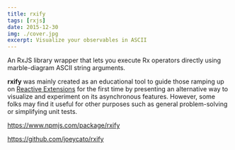 ```yaml
---
title: rxify
tags: [rxjs]
date: 2015-12-30
img: ./cover.jpg
excerpt: Visualize your observables in ASCII
---
```


An RxJS library wrapper that lets you execute Rx operators directly using marble-diagram ASCII string arguments.

**rxify** was mainly created as an educational tool to guide those ramping up on [Reactive Extensions](https://github.com/Reactive-Extensions/) for the first time by presenting an alternative way to visualize and experiment on its asynchronous features. However, some folks may find it useful for other purposes such as general problem-solving or simplifying unit tests.

https://www.npmjs.com/package/rxify

https://github.com/joeycato/rxify
